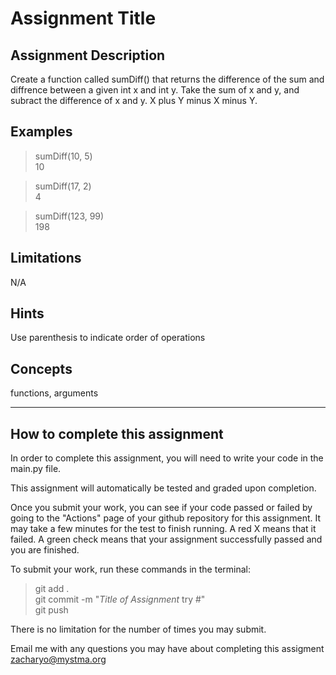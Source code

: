 # **Assignment Title**  

## **Assignment Description**  
Create a function called sumDiff() that returns the difference of the sum and diffrence between a given int x and int y. Take the sum of x and y, and subract the difference of x and y. X plus Y minus X minus Y.

## **Examples**  
>sumDiff(10, 5)  
10

>sumDiff(17, 2)  
4

>sumDiff(123, 99)  
198

## **Limitations**  
N/A

## **Hints**  
Use parenthesis to indicate order of operations

## **Concepts**  
functions, arguments

---

## **How to complete this assignment**
In order to complete this assignment, you will need to write your code in the main.py file.

This assignment will automatically be tested and graded upon completion.

Once you submit your work, you can see if your code passed or failed by going to the "Actions" page of your github repository for this assignment. It may take a few minutes for the test to finish running. A red X means that it failed. A green check means that your assignment successfully passed and you are finished.

To submit your work, run these commands in the terminal: 
>git add .  
git commit -m "*Title of Assignment* try #"  
git push  

There is no limitation for the number of times you may submit.

Email me with any questions you may have about completing this assigment  
zacharyo@mystma.org

